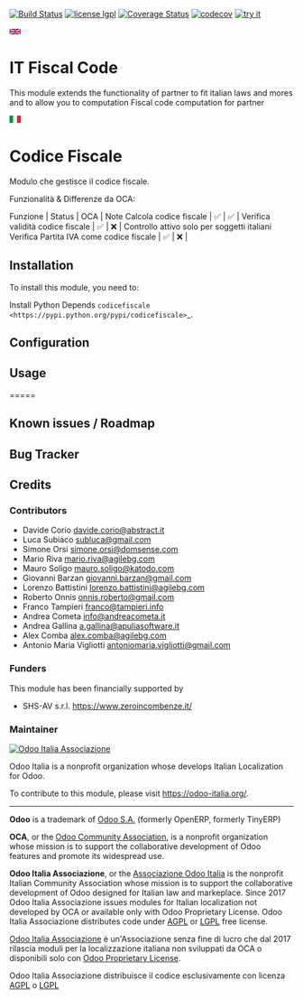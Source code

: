 [![Build Status](https://travis-ci.org/Odoo-Italia-Associazione/l10n-italy.svg?branch=10.0)](https://travis-ci.org/Odoo-Italia-Associazione/l10n-italy)
[![license lgpl](https://img.shields.io/badge/licence-LGPL--3-7379c3.svg)](https://www.gnu.org/licenses/lgpl.html)
[![Coverage Status](https://coveralls.io/repos/github/Odoo-Italia-Associazione/l10n-italy/badge.svg?branch=10.0)](https://coveralls.io/github/Odoo-Italia-Associazione/l10n-italy?branch=10.0)
[![codecov](https://codecov.io/gh/Odoo-Italia-Associazione/l10n-italy/branch/10.0/graph/badge.svg)](https://codecov.io/gh/Odoo-Italia-Associazione/l10n-italy/branch/10.0)
[![try it](http://www.zeroincombenze.it/wp-content/uploads/ci-ct/prd/button-try-it-10.svg)](https://odoo10.odoo-italia.org)


[![en](https://github.com/zeroincombenze/grymb/blob/master/flags/en_US.png)](https://www.facebook.com/groups/openerp.italia/)

IT Fiscal Code
==============

This module extends the functionality of partner to fit italian laws and mores
and to allow you to computation Fiscal code computation for partner


[![it](https://github.com/zeroincombenze/grymb/blob/master/flags/it_IT.png)](https://www.facebook.com/groups/openerp.italia/)

Codice Fiscale
==============

Modulo che gestisce il codice fiscale.


Funzionalità & Differenze da OCA:

Funzione                         | Status | OCA  | Note
Calcola codice fiscale           | :white_check_mark: | :white_check_mark: |
Verifica validità codice fiscale | :white_check_mark: | :x: | Controllo attivo solo per soggetti italiani
Verifica Partita IVA come codice fiscale  | :white_check_mark: | :x: | 


Installation
------------

To install this module, you need to:

Install Python Depends `codicefiscale <https://pypi.python.org/pypi/codicefiscale>`_.


Configuration
-------------

Usage
-----

=====

Known issues / Roadmap
----------------------

Bug Tracker
-----------

Credits
-------

### Contributors

* Davide Corio <davide.corio@abstract.it>
* Luca Subiaco <subluca@gmail.com>
* Simone Orsi <simone.orsi@domsense.com>
* Mario Riva <mario.riva@agilebg.com>
* Mauro Soligo <mauro.soligo@katodo.com>
* Giovanni Barzan <giovanni.barzan@gmail.com>
* Lorenzo Battistini <lorenzo.battistini@agilebg.com>
* Roberto Onnis <onnis.roberto@gmail.com>
* Franco Tampieri <franco@tampieri.info>
* Andrea Cometa <info@andreacometa.it>
* Andrea Gallina <a.gallina@apuliasoftware.it>
* Alex Comba <alex.comba@agilebg.com>
* Antonio Maria Vigliotti <antoniomaria.vigliotti@gmail.com>

### Funders

This module has been financially supported by

* SHS-AV s.r.l. <https://www.zeroincombenze.it/>

### Maintainer

[![Odoo Italia Associazione](https://www.odoo-italia.org/images/Immagini/Odoo%20Italia%20-%20126x56.png)](https://odoo-italia.org)

Odoo Italia is a nonprofit organization whose develops Italian Localization for
Odoo.

To contribute to this module, please visit <https://odoo-italia.org/>.


[//]: # (copyright)

----

**Odoo** is a trademark of [Odoo S.A.](https://www.odoo.com/) (formerly OpenERP, formerly TinyERP)

**OCA**, or the [Odoo Community Association](http://odoo-community.org/), is a nonprofit organization whose
mission is to support the collaborative development of Odoo features and
promote its widespread use.

**Odoo Italia Associazione**, or the [Associazione Odoo Italia](https://www.odoo-italia.org/)
is the nonprofit Italian Community Association whose mission
is to support the collaborative development of Odoo designed for Italian law and markeplace.
Since 2017 Odoo Italia Associazione issues modules for Italian localization not developed by OCA
or available only with Odoo Proprietary License.
Odoo Italia Associazione distributes code under [AGPL](https://www.gnu.org/licenses/agpl-3.0.html) or [LGPL](https://www.gnu.org/licenses/lgpl.html) free license.

[Odoo Italia Associazione](https://www.odoo-italia.org/) è un'Associazione senza fine di lucro
che dal 2017 rilascia moduli per la localizzazione italiana non sviluppati da OCA
o disponibili solo con [Odoo Proprietary License](https://www.odoo.com/documentation/user/9.0/legal/licenses/licenses.html).

Odoo Italia Associazione distribuisce il codice esclusivamente con licenza [AGPL](https://www.gnu.org/licenses/agpl-3.0.html) o [LGPL](https://www.gnu.org/licenses/lgpl.html)

[//]: # (end copyright)





